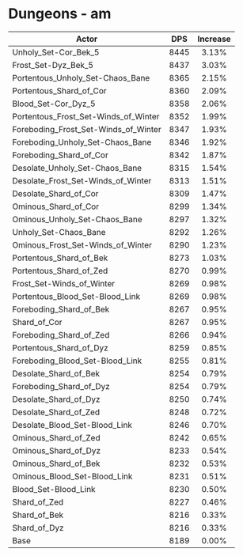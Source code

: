 # Dungeons - am
| Actor | DPS | Increase |
|---|:---:|:---:|
|Unholy_Set-Cor_Bek_5|8445|3.13%|
|Frost_Set-Dyz_Bek_5|8437|3.03%|
|Portentous_Unholy_Set-Chaos_Bane|8365|2.15%|
|Portentous_Shard_of_Cor|8360|2.09%|
|Blood_Set-Cor_Dyz_5|8358|2.06%|
|Portentous_Frost_Set-Winds_of_Winter|8352|1.99%|
|Foreboding_Frost_Set-Winds_of_Winter|8347|1.93%|
|Foreboding_Unholy_Set-Chaos_Bane|8346|1.92%|
|Foreboding_Shard_of_Cor|8342|1.87%|
|Desolate_Unholy_Set-Chaos_Bane|8315|1.54%|
|Desolate_Frost_Set-Winds_of_Winter|8313|1.51%|
|Desolate_Shard_of_Cor|8309|1.47%|
|Ominous_Shard_of_Cor|8299|1.34%|
|Ominous_Unholy_Set-Chaos_Bane|8297|1.32%|
|Unholy_Set-Chaos_Bane|8292|1.26%|
|Ominous_Frost_Set-Winds_of_Winter|8290|1.23%|
|Portentous_Shard_of_Bek|8273|1.03%|
|Portentous_Shard_of_Zed|8270|0.99%|
|Frost_Set-Winds_of_Winter|8269|0.98%|
|Portentous_Blood_Set-Blood_Link|8269|0.98%|
|Foreboding_Shard_of_Bek|8267|0.95%|
|Shard_of_Cor|8267|0.95%|
|Foreboding_Shard_of_Zed|8266|0.94%|
|Portentous_Shard_of_Dyz|8259|0.85%|
|Foreboding_Blood_Set-Blood_Link|8255|0.81%|
|Desolate_Shard_of_Bek|8254|0.79%|
|Foreboding_Shard_of_Dyz|8254|0.79%|
|Desolate_Shard_of_Dyz|8250|0.74%|
|Desolate_Shard_of_Zed|8248|0.72%|
|Desolate_Blood_Set-Blood_Link|8246|0.70%|
|Ominous_Shard_of_Zed|8242|0.65%|
|Ominous_Shard_of_Dyz|8233|0.54%|
|Ominous_Shard_of_Bek|8232|0.53%|
|Ominous_Blood_Set-Blood_Link|8231|0.51%|
|Blood_Set-Blood_Link|8230|0.50%|
|Shard_of_Zed|8227|0.46%|
|Shard_of_Bek|8216|0.33%|
|Shard_of_Dyz|8216|0.33%|
|Base|8189|0.00%|
